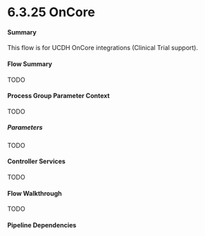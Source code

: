 # 6.3.25 OnCore

#### Summary
This flow is for UCDH OnCore integrations (Clinical Trial support).

#### Flow Summary
TODO

#### Process Group Parameter Context
TODO

##### Parameters
TODO

#### Controller Services
TODO

#### Flow Walkthrough
TODO

#### Pipeline Dependencies
